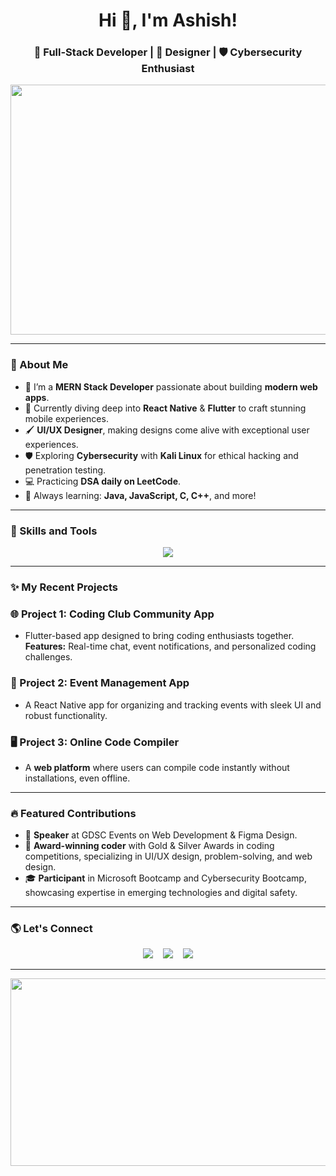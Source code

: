 <h1 align="center">Hi 👋, I'm Ashish!</h1>
<h3 align="center">🚀 Full-Stack Developer | 🌟 Designer | 🛡️ Cybersecurity Enthusiast</h3>

<p align="center">
  <img src="https://media.giphy.com/media/78XCFBGOlS6keY1Bil/giphy.gif?cid=ecf05e475vsu5z0mlrhh31v0xrj144az2qu4j3gzrqz5hveg&ep=v1_gifs_search&rid=giphy.gif&ct=g" width="550" height="400" />
</p>

---

### 🌟 About Me

- 🔭 I’m a **MERN Stack Developer** passionate about building **modern web apps**.
- 📱 Currently diving deep into **React Native** & **Flutter** to craft stunning mobile experiences.
- 🖌️ **UI/UX Designer**, making designs come alive with exceptional user experiences.
- 🛡️ Exploring **Cybersecurity** with **Kali Linux** for ethical hacking and penetration testing.
- 💻 Practicing **DSA daily on LeetCode**.
- 🧠 Always learning: **Java, JavaScript, C, C++**, and more!

---

### 🚀 Skills and Tools

<div align="center">
  <img src="https://skillicons.dev/icons?i=html,css,js,react,nodejs,express,mongodb,mysql,tailwind,bootstrap,figma,illustrator,git,github,linux,kali,androidstudio,flutter,dart,java,c,cpp,vscode" />
</div>

---

### ✨ My Recent Projects
### 🌐 Project 1: Coding Club Community App
- Flutter-based app designed to bring coding enthusiasts together. **Features:** Real-time chat, event notifications, and personalized coding challenges.

### 📱 Project 2: Event Management App
- A React Native app for organizing and tracking events with sleek UI and robust functionality.

### 🖥️ Project 3: Online Code Compiler
- A **web platform** where users can compile code instantly without installations, even offline.

---

### 🔥 Featured Contributions

- 🌟 **Speaker** at GDSC Events on Web Development & Figma Design.
- 🥇 **Award-winning coder** with Gold & Silver Awards in coding competitions, specializing in UI/UX design, problem-solving, and web design.
- 🎓 **Participant** in Microsoft Bootcamp and Cybersecurity Bootcamp, showcasing expertise in emerging technologies and digital safety.

---

### 🌎 Let's Connect

<p align="center">
  <a href=""><img src="https://img.shields.io/badge/-LinkedIn-blue?style=flat&logo=linkedin"></a>
  &nbsp;&nbsp;
  <a href=""><img src="https://img.shields.io/badge/-Portfolio-purple?style=flat&logo=google-chrome"></a>
  &nbsp;&nbsp;
  <a href=""><img src="https://img.shields.io/badge/-GitHub-black?style=flat&logo=github"></a>
</p>

---

<p align="center">
  <img src="https://media.giphy.com/media/L1R1tvI9svkIWwpVYr/giphy.gif" width="600" height="300" />
</p>

